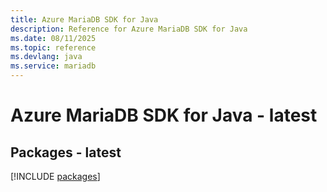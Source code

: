 ```yaml
---
title: Azure MariaDB SDK for Java
description: Reference for Azure MariaDB SDK for Java
ms.date: 08/11/2025
ms.topic: reference
ms.devlang: java
ms.service: mariadb
---
```

# Azure MariaDB SDK for Java - latest
## Packages - latest
[!INCLUDE [packages](mariadb-index.md)]